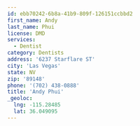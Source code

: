 ```yaml
---
id: ebb70242-6b8a-41b9-809f-126151ccbbd2
first_name: Andy
last_name: Phui
license: DMD
services:
  - Dentist
category: Dentists
address: '6237 Starflare ST'
city: 'Las Vegas'
state: NV
zip: '89148'
phone: '(702) 438-0888'
title: 'Andy Phui'
_geoloc:
  lng: -115.28485
  lat: 36.049095
---
```

